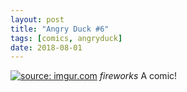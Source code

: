 ```yaml
---
layout: post
title: "Angry Duck #6"
tags: [comics, angryduck]
date: 2018-08-01
---
```

<!-- #36 -->
[![](https://i.imgur.com/AigJRO2r.jpg "source: imgur.com")](https://i.imgur.com/AigJRO2r.jpg)
*fireworks* A comic!
